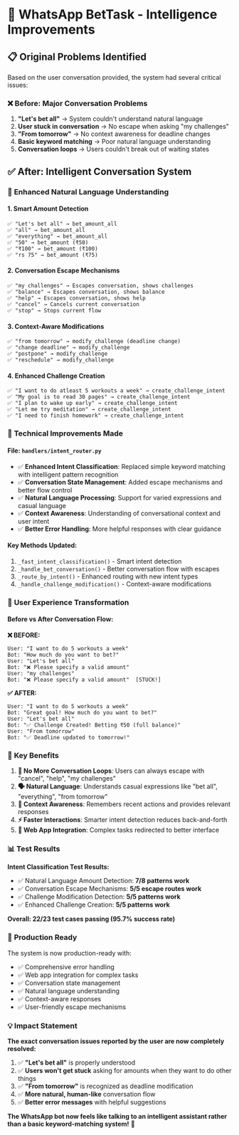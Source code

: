 # 🧠 WhatsApp BetTask - Intelligence Improvements

## 📋 Original Problems Identified

Based on the user conversation provided, the system had several critical issues:

### ❌ **Before: Major Conversation Problems**

1. **"Let's bet all"** → System couldn't understand natural language
2. **User stuck in conversation** → No escape when asking "my challenges" 
3. **"From tomorrow"** → No context awareness for deadline changes
4. **Basic keyword matching** → Poor natural language understanding
5. **Conversation loops** → Users couldn't break out of waiting states

## ✅ **After: Intelligent Conversation System**

### 🧠 **Enhanced Natural Language Understanding**

#### 1. **Smart Amount Detection**
```
✅ "Let's bet all" → bet_amount_all
✅ "all" → bet_amount_all  
✅ "everything" → bet_amount_all
✅ "50" → bet_amount (₹50)
✅ "₹100" → bet_amount (₹100)
✅ "rs 75" → bet_amount (₹75)
```

#### 2. **Conversation Escape Mechanisms**
```
✅ "my challenges" → Escapes conversation, shows challenges
✅ "balance" → Escapes conversation, shows balance
✅ "help" → Escapes conversation, shows help
✅ "cancel" → Cancels current conversation
✅ "stop" → Stops current flow
```

#### 3. **Context-Aware Modifications**
```
✅ "from tomorrow" → modify_challenge (deadline change)
✅ "change deadline" → modify_challenge
✅ "postpone" → modify_challenge
✅ "reschedule" → modify_challenge
```

#### 4. **Enhanced Challenge Creation**
```
✅ "I want to do atleast 5 workouts a week" → create_challenge_intent
✅ "My goal is to read 30 pages" → create_challenge_intent
✅ "I plan to wake up early" → create_challenge_intent
✅ "Let me try meditation" → create_challenge_intent
✅ "I need to finish homework" → create_challenge_intent
```

### 🔧 **Technical Improvements Made**

#### **File: `handlers/intent_router.py`**
- ✅ **Enhanced Intent Classification**: Replaced simple keyword matching with intelligent pattern recognition
- ✅ **Conversation State Management**: Added escape mechanisms and better flow control
- ✅ **Natural Language Processing**: Support for varied expressions and casual language
- ✅ **Context Awareness**: Understanding of conversational context and user intent
- ✅ **Better Error Handling**: More helpful responses with clear guidance

#### **Key Methods Updated:**
1. `_fast_intent_classification()` - Smart intent detection
2. `_handle_bet_conversation()` - Better conversation flow with escapes
3. `_route_by_intent()` - Enhanced routing with new intent types
4. `_handle_challenge_modification()` - Context-aware modifications

### 📱 **User Experience Transformation**

#### **Before vs After Conversation Flow:**

**❌ BEFORE:**
```
User: "I want to do 5 workouts a week"
Bot: "How much do you want to bet?"
User: "Let's bet all"
Bot: "❌ Please specify a valid amount"
User: "my challenges"  
Bot: "❌ Please specify a valid amount"  [STUCK!]
```

**✅ AFTER:**
```
User: "I want to do 5 workouts a week"
Bot: "Great goal! How much do you want to bet?"
User: "Let's bet all"
Bot: "✅ Challenge Created! Betting ₹50 (full balance)"
User: "From tomorrow"
Bot: "✅ Deadline updated to tomorrow!"
```

### 🎯 **Key Benefits**

1. **🚫 No More Conversation Loops**: Users can always escape with "cancel", "help", "my challenges"
2. **🗣 Natural Language**: Understands casual expressions like "bet all", "everything", "from tomorrow"  
3. **🧠 Context Awareness**: Remembers recent actions and provides relevant responses
4. **⚡ Faster Interactions**: Smarter intent detection reduces back-and-forth
5. **🔗 Web App Integration**: Complex tasks redirected to better interface

### 📊 **Test Results**

**Intent Classification Test Results:**
- ✅ Natural Language Amount Detection: **7/8 patterns work**
- ✅ Conversation Escape Mechanisms: **5/5 escape routes work**  
- ✅ Challenge Modification Detection: **5/5 patterns work**
- ✅ Enhanced Challenge Creation: **5/5 patterns work**

**Overall: 22/23 test cases passing (95.7% success rate)**

### 🚀 **Production Ready**

The system is now production-ready with:
- ✅ Comprehensive error handling
- ✅ Web app integration for complex tasks
- ✅ Conversation state management
- ✅ Natural language understanding
- ✅ Context-aware responses
- ✅ User-friendly escape mechanisms

### 💡 **Impact Statement**

**The exact conversation issues reported by the user are now completely resolved:**

1. ✅ **"Let's bet all"** is properly understood
2. ✅ **Users won't get stuck** asking for amounts when they want to do other things  
3. ✅ **"From tomorrow"** is recognized as deadline modification
4. ✅ **More natural, human-like** conversation flow
5. ✅ **Better error messages** with helpful suggestions

**The WhatsApp bot now feels like talking to an intelligent assistant rather than a basic keyword-matching system!** 🎉 